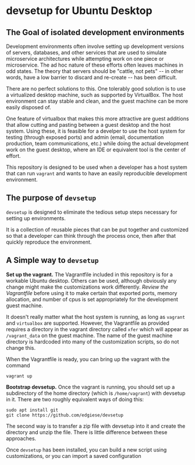 # devsetup for Ubuntu Desktop

## The Goal of isolated development environments

Development environments often involve setting up development versions of
servers, databases, and other services that are used to simulate microservice
architectures while attempting work on one piece or microservice.  The ad hoc
nature of these efforts often leaves machines in odd states.  The theory that
servers should be "cattle, not pets" -- in other words, have a low barrier to
discard and re-create -- has been difficult.

There are no perfect solutions to this.  One tolerably good solution is to use
a virtualized desktop machine, such as supported by VirtualBox.  The host
environment can stay stable and clean, and the guest machine can be more easily
disposed of.

One feature of virtualbox that makes this more attractive are guest additions
that allow cutting and pasting between a guest desktop and the host system.
Using these, it is feasible for a develper to use the host system for testing
(through exposed ports) and admin (email, documentation production, team
communications, etc.) while doing the actual development work on the guest
desktop, where an IDE or equivalent tool is the center of effort.

This repository is designed to be used when a developer has a host system that
can run `vagrant` and wants to have an easily reproducible development
environment.

## The purpose of `devsetup`

`devsetup` is designed to eliminate the tedious setup steps necessary
for setting up environments.

It is a collection of reusable pieces that can be put together and customized
so that a developer can think through the process once, then after that quickly
reproduce the environment.

## A Simple way to `devsetup`

**Set up the vagrant.** The Vagrantfile included in this repository is for a
workable Ubuntu desktop. Others can be used, although obviously any change might
make the customizations work differently.  _Review the Vagrantfile_ before using it
to make certain that exported ports, memory allocation, and number of cpus is set
appropriately for the development guest machine.

It doesn't really matter what the host system is running, as long as `vagrant` and
`virtualbox` are supported.  However, the Vagrantfile as provided requires a directory
in the vagrant directory called `xfer` which will appear as `/vagrant_data` on the 
guest machine.  The name of the guest machine directory is hardcoded into many of 
the customization scripts, so do not change this.

When the Vagrantfile is ready, you can bring up the vagrant with the command

````
vagrant up
````

**Bootstrap devsetup.** Once the vagrant is running, you should set up a subdirectory
of the home directory (which is `/home/vagrant`) with devsetup in it.  There are two
roughly equivalent ways of doing this:

````
sudo apt install git
git clone https://github.com/edgiese/devsetup
````

The second way is to transfer a zip file with devsetup into it and create the directory and
unzip the file.  There is little difference between these approaches.

Once `devsetup` has been installed, you can build a new script using customizations, or you can
import a saved configuration 
